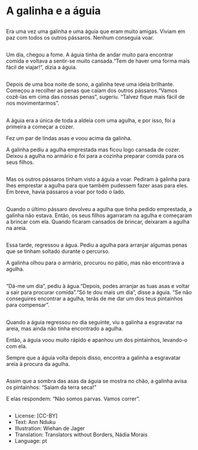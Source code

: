 # A galinha e a águia

##
Era uma vez uma galinha e uma águia que eram muito amigas. Viviam em paz com todos os outros pássaros. Nenhum conseguia voar.

##
Um dia, chegou a fome. A águia tinha de andar muito para encontrar comida e voltava a sentir-se muito cansada.“Tem de haver uma forma mais fácil de viajar!”, dizia a águia.

##
Depois de uma boa noite de sono, a galinha teve uma ideia brilhante. Começou a recolher as penas que caíam dos outros pássaros.“Vamos cozê-las em cima das nossas penas”, sugeriu. “Talvez fique mais fácil de nos movimentarmos”.

##
A águia era a única de toda a aldeia com uma agulha, e por isso, foi a primeira a começar a cozer.

Fez um par de lindas asas e voou acima da galinha.

A galinha pediu a agulha emprestada mas ficou logo cansada de cozer. Deixou a agulha no armário e foi para a cozinha preparar comida para os seus filhos.

##
Mas os outros pássaros tinham visto a águia a voar. Pediram à galinha para lhes emprestar a agulha para que também pudessem fazer asas para eles. Em breve, havia pássaros a voar por todo o lado.

##
Quando o último pássaro devolveu a agulha que tinha pedido emprestada, a galinha não estava. Então, os seus filhos agarraram na agulha e começaram a brincar com ela. Quando ficaram cansados de brincar, deixaram a agulha na areia.

##
Essa tarde, regressou a água. Pediu a agulha para arranjar algumas penas que se tinham soltado durante o percurso.

A galinha olhou para o armário, procurou no pátio, mas não encontrava a agulha.

##
“Dá-me um dia”, pediu à água.“Depois, podes arranjar as tuas asas e voltar a sair para procurar comida”.“Só te dou mais um dia”, disse a águia. “Se não conseguires encontrar a agulha, terás de me dar um dos teus pintainhos para compensar”.

##
Quando a águia regressou no dia seguinte, viu a galinha a esgravatar na areia, mas ainda não tinha encontrado a agulha.

Então, a águia voou muito rápido e apanhou um dos pintainhos, levando-o com ela.

Sempre que a águia volta depois disso, encontra a galinha a esgravatar areia à procura da agulha.

##
Assim que a sombra das asas da águia se mostra no chão, a galinha avisa os pintainhos: “Saiam da terra seca!”

E elas respondem: “Não somos parvas. Vamos correr”.

##
* License: [CC-BY]
* Text: Ann Nduku
* Illustration: Wiehan de Jager
* Translation: Translators without Borders, Nádia Morais
* Language: pt
